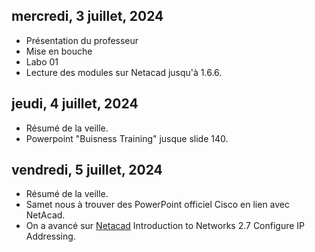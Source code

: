 ## mercredi, 3 juillet, 2024
- Présentation du professeur
- Mise en bouche
- Labo 01
- Lecture des modules sur Netacad jusqu'à 1.6.6.

## jeudi, 4 juillet, 2024
- Résumé de la veille.
- Powerpoint "Buisness Training" jusque slide 140.

## vendredi, 5 juillet, 2024
- Résumé de la veille.
- Samet nous à trouver des PowerPoint officiel Cisco en lien avec NetAcad.
- On a avancé sur [Netacad](https://www.netacad.com/) Introduction to Networks 2.7 Configure IP Addressing.